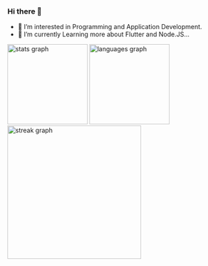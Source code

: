 
### Hi there 👋
- 👀 I’m interested in Programming and Application Development.
- 🌱 I’m currently Learning more about Flutter and Node.JS...


<div>
  <img height="180em" src="https://github-readme-stats.vercel.app/api?username=pankaj541998&hide_title=false&hide_rank=false&show_icons=true&include_all_commits=true&count_private=true&disable_animations=false&theme=dark&locale=en&hide_border=false" alt="stats graph"  />
  <img height="180em" src="https://github-readme-stats.vercel.app/api/top-langs?username=pankaj541998&locale=en&hide_title=false&layout=compact&card&theme=dark&hide_border=false" alt="languages graph"  />
</div>

<div>
  <img src="https://streak-stats.demolab.com?user=pankaj541998&locale=en&include_all_commits=true&mode=daily&theme=dark&hide_border=false&border_radius=5" height="300"  alt="streak graph"  />
</div>
<!--
Here are some ideas to get you started:
- 🔭 I’m currently working on ...
- 🌱 I’m currently learning ...
- 👯 I’m looking to collaborate on ...
- 🤔 I’m looking for help with ...
- 💬 Ask me about ...
- 📫 How to reach me: ...
- 😄 Pronouns: ...
- ⚡ Fun fact: ...
-->
